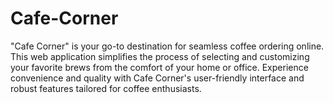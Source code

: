 # Cafe-Corner
"Cafe Corner" is your go-to destination for seamless coffee ordering online. This web application simplifies the process of selecting and customizing your favorite brews from the comfort of your home or office. Experience convenience and quality with Cafe Corner's user-friendly interface and robust features tailored for coffee enthusiasts.
